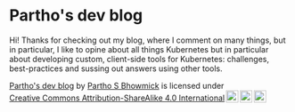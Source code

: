# Partho's dev blog

Hi! Thanks for checking out my blog, where I comment on many things, but in particular, I like to opine about all things Kubernetes but in particular about developing custom, client-side tools for Kubernetes: challenges, best-practices and sussing out answers using other tools.

<!--- Partho's dev blog © 2024 by Partho S Bhowmick is licensed under CC BY-SA 4.0 --->

<p xmlns:cc="http://creativecommons.org/ns#" xmlns:dct="http://purl.org/dc/terms/"><a property="dct:title" rel="cc:attributionURL" href="https://partho.dev">Partho's dev blog</a> by <a rel="cc:attributionURL dct:creator" property="cc:attributionName" href="https://www.linkedin.com/in/partho-bhowmick-59553632">Partho S Bhowmick</a> is licensed under <a href="https://creativecommons.org/licenses/by-sa/4.0/?ref=chooser-v1" target="_blank" rel="license noopener noreferrer" style="display:inline-block;">Creative Commons Attribution-ShareAlike 4.0 International<img style="height:22px!important;margin-left:3px;vertical-align:text-bottom;" src="https://mirrors.creativecommons.org/presskit/icons/cc.svg?ref=chooser-v1" alt=""><img style="height:22px!important;margin-left:3px;vertical-align:text-bottom;" src="https://mirrors.creativecommons.org/presskit/icons/by.svg?ref=chooser-v1" alt=""><img style="height:22px!important;margin-left:3px;vertical-align:text-bottom;" src="https://mirrors.creativecommons.org/presskit/icons/sa.svg?ref=chooser-v1" alt=""></a></p>
